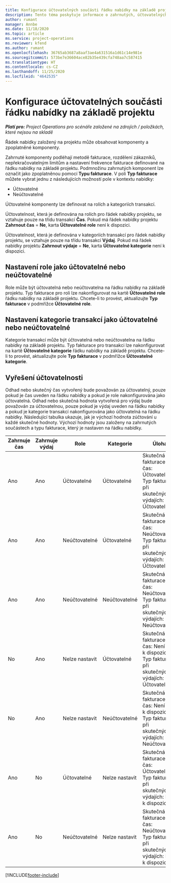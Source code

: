 ```yaml
---
title: Konfigurace účtovatelných součásti řádku nabídky na základě projektu
description: Tento téma poskytuje informace o zahrnutých, účtovatelných a neúčtovatelných komponentách na řádcích nabídek založených na projektu.
author: rumant
manager: Annbe
ms.date: 11/18/2020
ms.topic: article
ms.service: project-operations
ms.reviewer: kfend
ms.author: rumant
ms.openlocfilehash: 36765ab3687a8aaf3ae4a631516a1d61c14e981e
ms.sourcegitcommit: 573be7e36604ace82b35e439cfa748aa7c587415
ms.translationtype: HT
ms.contentlocale: cs-CZ
ms.lasthandoff: 11/25/2020
ms.locfileid: "4642535"
---
```

# <a name="configure-the-chargeable-components-of-a-project-based-quote-line"></a>Konfigurace účtovatelných součásti řádku nabídky na základě projektu

_**Platí pro:** Project Operations pro scénáře založené na zdrojích / položkách, které nejsou na skladě_

Řádek nabídky založený na projektu může obsahovat komponenty a zpoplatněné komponenty.

Zahrnuté komponenty podléhají metodě fakturace, rozdělení zákazníků, nepřekračovatelným limitům a nastavení frekvence fakturace definované na řádku nabídky na základě projektu.
Podmnožinu zahrnutých komponent lze označit jako zpoplatněnou pomocí **Typu fakturace**. V poli **Typ fakturace** můžete vybrat jednu z následujících možností pole v kontextu nabídky:

   - Účtovatelné
   - Neúčtovatelné

Účtovatelné komponenty lze definovat na rolích a kategoriích transakcí.

Účtovatelnost, která je definována na rolích pro řádek nabídky projektu, se vztahuje pouze na třídu transakcí **Čas**. Pokud má řádek nabídky projektu **Zahrnout čas** = **Ne**, karta **Účtovatelné role** není k dispozici.

Účtovatelnost, která je definována v kategoriích transakcí pro řádek nabídky projektu, se vztahuje pouze na třídu transakcí **Výdaj**. Pokud má řádek nabídky projektu **Zahrnout výdaje** = **Ne**, karta **Účtovatelné kategorie** není k dispozici.

## <a name="update-a-role-to-be-chargeable-or-non-chargeable"></a>Nastavení role jako účtovatelné nebo neúčtovatelné
Role může být účtovatelná nebo neúčtovatelna na řádku nabídky na základě projektu. Typ fakturace pro roli lze nakonfigurovat na kartě **Účtovatelné role** řádku nabídky na základě projektu. Chcete-li to provést, aktualizujte **Typ fakturace** v podmřížce **Účtovatelné role**. 

## <a name="update-a-transaction-category-to-be-chargeable-or-non-chargeable"></a>Nastavení kategorie transakcí jako účtovatelné nebo neúčtovatelné
Kategorie transakcí může být účtovatelná nebo neúčtovatelna na řádku nabídky na základě projektu. Typ fakturace pro transakci lze nakonfigurovat na kartě **Účtovatelné kategorie** řádku nabídky na základě projektu. Chcete-li to provést, aktualizujte pole **Typ fakturace** v podmřížce **Účtovatelné kategorie**. 

## <a name="resolve-chargeability"></a>Vyřešení účtovatelnosti

Odhad nebo skutečný čas vytvořený bude považován za účtovatelný, pouze pokud je čas uveden na řádku nabídky a pokud je role nakonfigurována jako účtovatelná.
Odhad nebo skutečná hodnota vytvořená pro výdaj bude považován za účtovatelnou, pouze pokud je výdaj uveden na řádku nabídky a pokud je kategorie transakcí nakonfigurována jako účtovatelná na řádku nabídky. Následující tabulka ukazuje, jak je výchozí hodnota zúčtování u každé skutečné hodnoty. Výchozí hodnoty jsou založeny na zahrnutých součástech a typu fakturace, který je nastaven na řádku nabídky.

| Zahrnuje čas | Zahrnuje výdaj | Role | Kategorie | Úloha |
| --- | --- | --- | --- | --- |
| Ano | Ano | Účtovatelné | Účtovatelné | Skutečná fakturace na čas: Účtovatelné </br>Typ fakturace při skutečných výdajích: Účtovatelné |
| Ano | Ano | Neúčtovatelné | Účtovatelné | Skutečná fakturace na čas: Neúčtovatelné </br>Typ fakturace při skutečných výdajích: Účtovatelné |
| Ano | Ano | Neúčtovatelné | Neúčtovatelné | Skutečná fakturace na čas: Neúčtovatelné </br>Typ fakturace při skutečných výdajích: Neúčtovatelné |
| No | Ano | Nelze nastavit | Účtovatelné | Skutečná fakturace na čas: Není k dispozici </br>Typ fakturace při skutečných výdajích: Účtovatelné |
| No | Ano | Nelze nastavit | Neúčtovatelné | Skutečná fakturace na čas: Není k dispozici </br>Typ fakturace při skutečných výdajích: Neúčtovatelné |
| Ano | No | Účtovatelné | Nelze nastavit | Skutečná fakturace na čas: Účtovatelné </br>Typ fakturace při skutečných výdajích: Není k dispozici |
| Ano | No | Neúčtovatelné | Nelze nastavit | Skutečná fakturace na čas: Neúčtovatelné </br> Typ fakturace při skutečných výdajích: Není k dispozici |


[!INCLUDE[footer-include](../includes/footer-banner.md)]